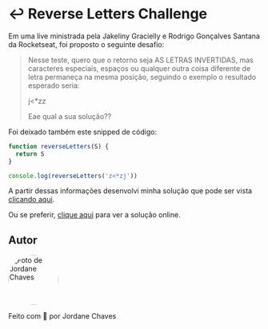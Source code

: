 # ↩️ Reverse Letters Challenge

Em uma live ministrada pela Jakeliny Gracielly e Rodrigo Gonçalves Santana da Rocketseat, foi proposto o seguinte desafio:

> Nesse teste, quero que o retorno seja AS LETRAS INVERTIDAS, mas caracteres especiais, espaços ou qualquer outra coisa diferente de letra permaneça na mesma posição, seguindo o exemplo o resultado esperado seria:
> 
> j<*zz
> 
> Eae qual a sua solução??

Foi deixado também este snipped de código:

```js
function reverseLetters(S) {
  return S
}

console.log(reverseLetters('z<*zj'))
```

A partir dessas informações desenvolvi minha solução que pode ser vista [clicando aqui](./index.js).

Ou se preferir, [clique aqui](https://codepen.io/jordane-chaves/pen/YzObvVb) para ver a solução online.

## Autor

<img
  style="border-radius: 50%;"
  src="https://avatars.githubusercontent.com/jordane-chaves"
  width="100px;"
  title="Foto de Jordane Chaves"
  alt="Foto de Jordane Chaves"
/>
<br />

Feito com 💜 por Jordane Chaves